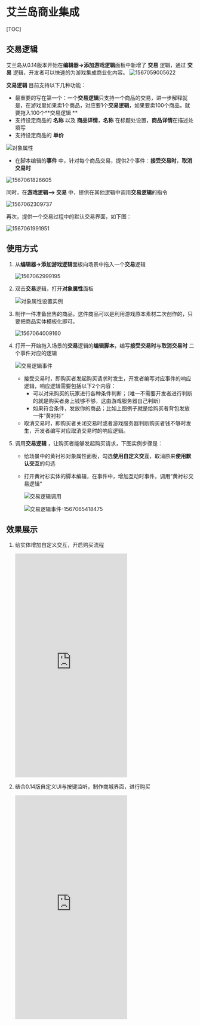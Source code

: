 # 艾兰岛商业集成

[TOC]

## 交易逻辑

艾兰岛从0.14版本开始在**编辑器->添加游戏逻辑**面板中新增了 **交易** 逻辑，通过 **交易** 逻辑，开发者可以快速的为游戏集成商业化内容。
![1567059005622](img/1567059005622-1567070954936.png)

**交易逻辑** 目前支持以下几种功能：

- 最重要的写在第一个：一个**交易逻辑**只支持一个商品的交易，进一步解释就是，在游戏里如果卖1个商品，对应要1个**交易逻辑**，如果要卖100个商品，就要拖入100个**交易逻辑 **
- 支持设定商品的 **名称** 以及 **商品详情**，**名称** 在标题处设置，**商品详情**在描述处填写
- 支持设定商品的 **单价**

![对象属性](img/%E5%AF%B9%E8%B1%A1%E5%B1%9E%E6%80%A7-1567070982098.png)

* 在脚本编辑的**事件** 中，针对每个商品交易，提供2个事件：**接受交易时**，**取消交易时** 

![1567061826605](img/1567061826605-1567070996985.png)

同时，在**游戏逻辑--> 交易** 中，提供在其他逻辑中调用**交易逻辑**的指令

![1567062309737](img/1567062309737-1567071020457.png)

再次，提供一个交易过程中的默认交易界面，如下图：

![1567061991951](img/1567061991951-1567071027062.png)

## 使用方式

1. 从**编辑器->添加游戏逻辑**面板向场景中拖入一个**交易**逻辑

   ![1567062999195](img/1567062999195-1567071046762.png)

2. 双击**交易**逻辑，打开**对象属性**面板

   ![对象属性设置实例](img/%E5%AF%B9%E8%B1%A1%E5%B1%9E%E6%80%A7%E8%AE%BE%E7%BD%AE%E5%AE%9E%E4%BE%8B-1567071061458.png)

3. 制作一件准备出售的商品，这件商品可以是利用游戏原本素材二次创作的，只要把商品实体模板化即可。

   ![1567064009160](img/1567064009160-1567071078269.png)

4. 打开一开始拖入场景的**交易**逻辑的**编辑脚本**，编写**接受交易时**与**取消交易时** 二个事件对应的逻辑

   ![交易逻辑事件](img/%E4%BA%A4%E6%98%93%E9%80%BB%E8%BE%91%E4%BA%8B%E4%BB%B6-1567071087066.png)

   * 接受交易时，即购买者发起购买请求时发生，开发者编写对应事件的响应逻辑，响应逻辑需要包括以下2个内容：
     * 可以对来购买的玩家进行各种条件判断；（唯一不需要开发者进行判断的就是购买者身上钱够不够，这由游戏服务器自己判断）
     * 如果符合条件，发放你的商品；比如上图例子就是给购买者背包发放一件”黄衬衫“
   * 取消交易时，即购买者关闭交易时或者游戏服务器判断购买者钱不够时发生，开发者编写对应取消交易时的响应逻辑。

5. 调用**交易逻辑** ，让购买者能够发起购买请求，下图实例步骤是：

   * 给场景中的黄衬衫对象属性面板，勾选**使用自定义交互**，取消原来**使用默认交互**的勾选

   * 打开黄衬衫实体的脚本编辑，在事件中，增加互动时事件，调用”黄衬衫交易逻辑“

     ![交易逻辑调用](img/%E4%BA%A4%E6%98%93%E9%80%BB%E8%BE%91%E8%B0%83%E7%94%A8-1567071106198.png)

     ![交易逻辑事件-1567065418475](img/%E4%BA%A4%E6%98%93%E9%80%BB%E8%BE%91%E4%BA%8B%E4%BB%B6-1567065418475-1567071126249.png)

## 效果展示

1. 给实体增加自定义交互，开启购买流程

   <iframe frameborder="0" src="https://v.qq.com/txp/iframe/player.html?vid=r0920s1uj0p" allowFullScreen="true" height=600></iframe>

2. 结合0.14版自定义UI与按键监听，制作商城界面，进行购买

   <iframe frameborder="0" src="https://v.qq.com/txp/iframe/player.html?vid=n0920ip17fp" allowFullScreen="true" height=600></iframe>

